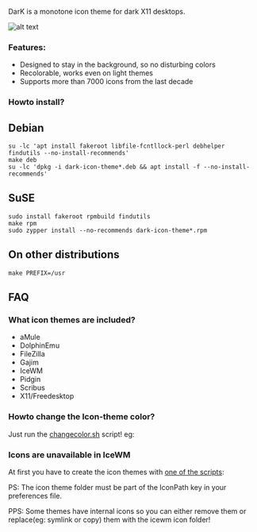DarK is a monotone icon theme for dark X11 desktops.

![alt text](https://gitlab.com/sixsixfive/dark-icons/raw/master/.preview.png)

### Features:

* Designed to stay in the background, so no disturbing colors
* Recolorable, works even on light themes
* Supports more than 7000 icons from the last decade

### Howto install?

## Debian

```
su -lc 'apt install fakeroot libfile-fcntllock-perl debhelper findutils --no-install-recommends'
make deb
su -lc 'dpkg -i dark-icon-theme*.deb && apt install -f --no-install-recommends'
```
## SuSE

```
sudo install fakeroot rpmbuild findutils
make rpm
sudo zypper install --no-recommends dark-icon-theme*.rpm
```

## On other distributions

```
make PREFIX=/usr
```

## FAQ

### What icon themes are included?

* aMule
* DolphinEmu
* FileZilla
* Gajim
* IceWM
* Pidgin
* Scribus
* X11/Freedesktop

### Howto change the Icon-theme color?

Just run the [changecolor.sh](https://gitlab.com/sixsixfive/dark-icons/blob/master/DarK/changecolor.sh) script! eg:

### Icons are unavailable in IceWM

At first you have to create the icon themes with [one of the scripts](https://gitlab.com/sixsixfive/dark-icons/blob/master/DarK/App_themes/icewm_dark):

PS: The icon theme folder must be part of the IconPath key in your preferences file.

PPS: Some themes have internal icons so you can either remove them or replace(eg: symlink or copy) them with the icewm icon folder!
